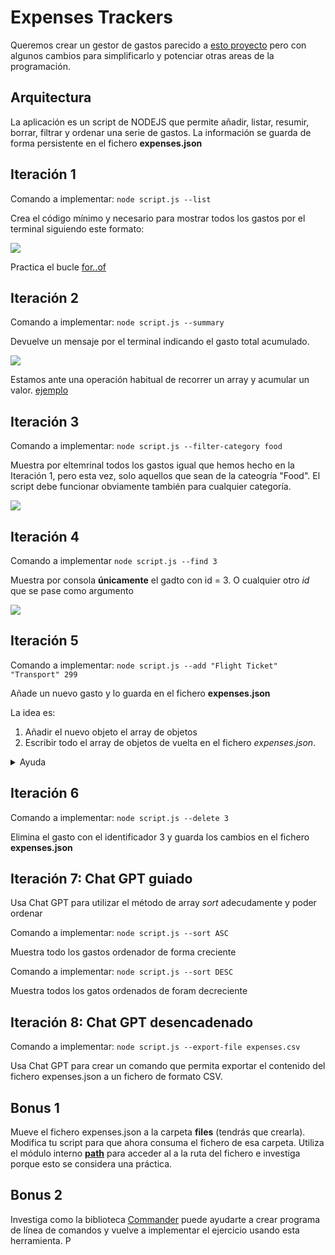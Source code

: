 # Expenses Trackers

Queremos crear un gestor de gastos parecido a [esto proyecto](https://roadmap.sh/projects/expense-tracker) pero con algunos cambios para simplificarlo y potenciar otras areas de la programación.

## Arquitectura

La aplicación es un script de NODEJS que permite añadir, listar, resumir, borrar, filtrar y ordenar una serie de gastos. La información se guarda de forma persistente en el fichero **expenses.json**

## Iteración 1

Comando a implementar:  `node script.js --list`

Crea el código mínimo y necesario para mostrar todos los gastos por el terminal siguiendo este formato:

![](https://oscarm.tinytake.com/media/1757c44?filename=1745747365652_TinyTake27-04-2025-11-49-20_638813441634408833.png&sub_type=thumbnail_preview&type=attachment&width=796&height=1)

Practica el bucle [for..of](https://developer.mozilla.org/es/docs/Web/JavaScript/Reference/Statements/for...of#pru%C3%A9balo)

## Iteración 2

Comando a implementar:  `node script.js --summary`

Devuelve un mensaje por el terminal indicando el gasto total acumulado.

![](https://oscarm.tinytake.com/media/1757c49?filename=1745747971838_TinyTake27-04-2025-11-59-28_638813447695055042.png&sub_type=thumbnail_preview&type=attachment&width=795&height=39)

Estamos ante una operación habitual de recorrer un array y acumular un valor. [ejemplo](https://github.com/omiras/ejemplos-javascript-pimec-front-end/blob/main/arrays/manera-recorrer-arrays.js)

## Iteración 3

Comando a implementar:  `node script.js --filter-category food`

Muestra por eltemrinal todos los gastos igual que hemos hecho en la Iteración 1, pero esta vez, solo aquellos que sean de la cateogría "Food". El script debe funcionar obviamente también para cualquier categoría.

![](https://oscarm.tinytake.com/media/1757c4f?filename=1745748451175_TinyTake27-04-2025-12-07-26_638813452488731152.png&sub_type=thumbnail_preview&type=attachment&width=1192&height=129)

## Iteración 4

Comando a implementar `node script.js --find 3`

Muestra por consola **únicamente** el gadto con id = 3. O cualquier otro _id_ que se pase como argumento

![](https://oscarm.tinytake.com/media/1757c57?filename=1745748801700_TinyTake27-04-2025-12-13-14_638813455995692796.png&sub_type=thumbnail_preview&type=attachment&width=785&height=41)

## Iteración 5

Comando a implementar: `node script.js --add "Flight Ticket" "Transport" 299`

Añade un nuevo gasto y lo guarda en el fichero __expenses.json__

La idea es:

1. Añadir el nuevo objeto el array de objetos 
2. Escribir todo el array de objetos de vuelta en el fichero _expenses.json_. 

<details>
  <summary>Ayuda</summary>
  <pre>
    const fs = require('fs');

    const data = JSON.parse(fs.readFileSync('archivo.json', 'utf-8'));
    data.push({ nuevo: 'objeto' });
    fs.writeFileSync('archivo.json', JSON.stringify(data));

  </pre>
</details>

## Iteración 6

Comando a implementar: `node script.js --delete 3`

Elimina el gasto con el identificador 3 y guarda los cambios en el fichero __expenses.json__

## Iteración 7: Chat GPT guiado

Usa Chat GPT para utilizar el método de array _sort_ adecudamente y poder ordenar

Comando a implementar: `node script.js --sort ASC`

Muestra todo los gastos ordenador de forma creciente

Comando a implementar: `node script.js --sort DESC`

Muestra todos los gatos ordenados de foram decreciente

## Iteración 8: Chat GPT desencadenado

Comando a implementar: `node script.js --export-file expenses.csv`

Usa Chat GPT para crear un comando que permita exportar el contenido del fichero expenses.json a un fichero de formato CSV. 

## Bonus 1

Mueve el fichero expenses.json a la carpeta **files** (tendrás que crearla). Modifica tu script para que ahora consuma el fichero de esa carpeta. Utiliza el módulo interno [**path**](https://www.w3schools.com/nodejs/met_path_join.asp) para acceder al a la ruta del fichero e investiga porque esto se considera una práctica.

## Bonus 2


Investiga como la biblioteca [Commander](https://www.npmjs.com/package/commander) puede ayudarte a crear programa de línea de comandos y vuelve a implementar el ejercicio usando esta herramienta. P







